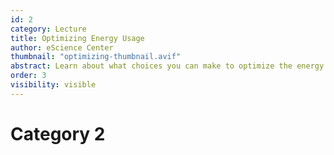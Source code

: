 ```yaml
---
id: 2
category: Lecture
title: Optimizing Energy Usage
author: eScience Center
thumbnail: "optimizing-thumbnail.avif"
abstract: Learn about what choices you can make to optimize the energy usage of your research code.
order: 3
visibility: visible
---
```


# Category 2
